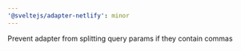 ```yaml
---
'@sveltejs/adapter-netlify': minor
---
```


Prevent adapter from splitting query params if they contain commas
